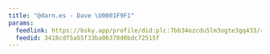 ```yaml
---
title: "@darn.es - Dave \U0001F9F1"
params:
  feedlink: https://bsky.app/profile/did:plc:7bb34ozcdu5lm3ogte3gq433/rss
  feedid: 3418cdf5a55f33ba06378d0bdc72515f
---
```

